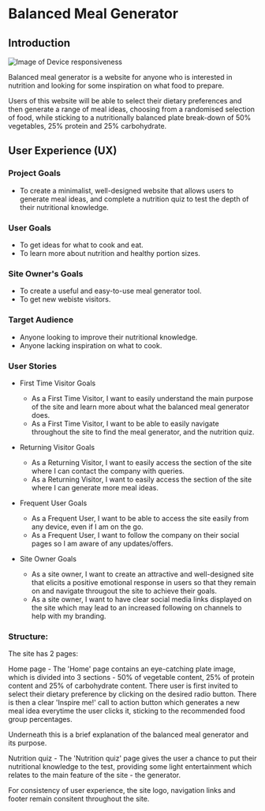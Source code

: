 # Balanced Meal Generator

## Introduction

![Image of Device responsiveness](assets/images/devices.png)

Balanced meal generator is a website for anyone who is interested in nutrition and looking for some inspiration on what food to prepare.

Users of this website will be able to select their dietary preferences and then generate a range of meal ideas, choosing from a randomised selection of food, while sticking to a nutritionally balanced plate break-down of 50% vegetables, 25% protein and 25% carbohydrate.

## User Experience (UX)

### Project Goals

* To create a minimalist, well-designed website that allows users to generate meal ideas, and complete a nutrition quiz to test the depth of their nutritional knowledge.

### User Goals

* To get ideas for what to cook and eat.
* To learn more about nutrition and healthy portion sizes.

### Site Owner's Goals

* To create a useful and easy-to-use meal generator tool.
* To get new webiste visitors.

### Target Audience

* Anyone looking to improve their nutritional knowledge.
* Anyone lacking inspiration on what to cook.

### User Stories

* First Time Visitor Goals

  * As a First Time Visitor, I want to easily understand the main purpose of the site and learn more about what the balanced meal generator does. 
  * As a First Time Visitor, I want to be able to easily navigate throughout the site to find the meal generator, and the nutrition quiz.
 
* Returning Visitor Goals

  * As a Returning Visitor, I want to easily access the section of the site where I can contact the company with queries.
  * As a Returning Visitor, I want to easily access the section of the site where I can generate more meal ideas.


* Frequent User Goals

  * As a Frequent User, I want to be able to access the site easily from any device, even if I am on the go.
  * As a Frequent User, I want to follow the company on their social pages so I am aware of any updates/offers.

* Site Owner Goals

  * As a site owner, I want to create an attractive and well-designed site that elicits a positive emotional response in users so that they remain on and navigate througout the site to achieve their goals.
  *  As a site owner, I want to have clear social media links displayed on the site which may lead to an increased following on channels to help with my branding.

### Structure:

The site has 2 pages: 

Home page - The 'Home' page contains an eye-catching plate image, which is divided into 3 sections - 50% of vegetable content, 25% of protein content and 25% of carbohydrate content. 
There user is first invited to select their dietary preference by clicking on the desired radio button. 
There is then a clear 'Inspire me!' call to action button which generates a new meal idea everytime the user clicks it, sticking to the recommended food group percentages.

Underneath this is a brief explanation of the balanced meal generator and its purpose. 

Nutrition quiz -  The 'Nutrition quiz' page gives the user a chance to put their nutritional knowledge to the test, providing some light entertainment which relates to the main feature of the site - the generator.

For consistency of user experience, the site logo, navigation links and footer remain consitent throughout the site.
<!--->
